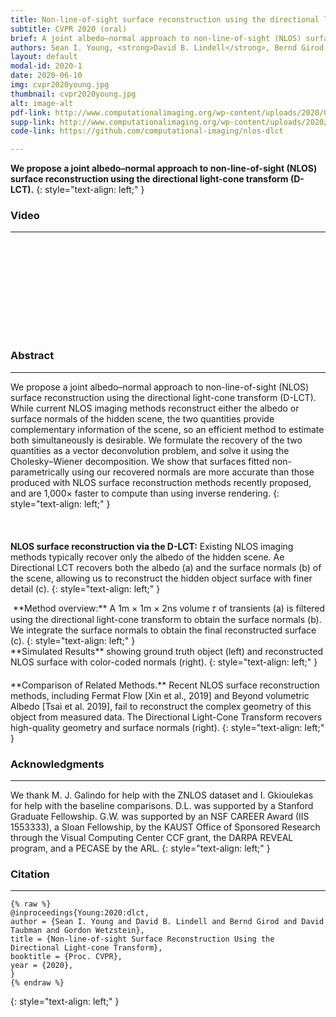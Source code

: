 ```yaml
---
title: Non-line-of-sight surface reconstruction using the directional light-cone transform 
subtitle: CVPR 2020 (oral)
brief: A joint albedo–normal approach to non-line-of-sight (NLOS) surface reconstruction using the directional light-cone transform (D-LCT).
authors: Sean I. Young, <strong>David B. Lindell</strong>, Bernd Girod, David Taubman, Gordon Wetzstein
layout: default
modal-id: 2020-1
date: 2020-06-10
img: cvpr2020young.jpg
thumbnail: cvpr2020young.jpg
alt: image-alt
pdf-link: http://www.computationalimaging.org/wp-content/uploads/2020/03/dlct_cvpr2020.pdf 
supp-link: http://www.computationalimaging.org/wp-content/uploads/2020/03/dlct_supplement_cvpr2020.pdf
code-link: https://github.com/computational-imaging/nlos-dlct

---
```


**We propose a joint albedo–normal approach to non-line-of-sight (NLOS) surface reconstruction using the directional light-cone transform (D-LCT).**
{: style="text-align: left;" }

### Video
- - -
<div class="embed-responsive embed-responsive-16by9">
<iframe class="lazy_load embed-responsive-item" src="" data-src="https://www.youtube.com/embed/9ezA5ycHXDA" frameborder="0" allow="accelerometer; autoplay; encrypted-media; gyroscope; picture-in-picture" allowfullscreen></iframe>
</div>


### Abstract
- - -
We propose a joint albedo–normal approach to non-line-of-sight (NLOS) surface reconstruction using the directional light-cone transform (D-LCT). While current NLOS imaging methods reconstruct either the albedo or surface normals of the hidden scene, the two quantities provide complementary information of the scene, so an efficient method to estimate both simultaneously is desirable. We formulate the recovery of the two quantities as a vector deconvolution problem, and solve it using the Cholesky–Wiener decomposition. We show that surfaces fitted non-parametrically using our recovered normals are more accurate than those produced with NLOS surface reconstruction methods recently proposed, and are 1,000× faster to compute than using inverse rendering.
{: style="text-align: left;" }

<img src="" data-src="img/publication/cvpr2020young/dlct_1.jpg" style="padding: 0px;" class="lazy_load img-responsive" alt="">
<img src="" data-src="img/publication/cvpr2020young/dlct_2.jpg" style="padding: 10px;" class="lazy_load img-responsive" alt="">

**NLOS surface reconstruction via the D-LCT:** Existing NLOS imaging methods typically recover only the albedo of the hidden scene. Ae Directional LCT recovers both the albedo (a) and the surface normals (b) of the scene, allowing us to reconstruct the hidden object surface with finer detail (c).
{: style="text-align: left;" }

<img src="" data-src="img/publication/cvpr2020young/dlct_3.jpg" style="padding: 0px;" class="lazy_load img-responsive" alt="">
**Method overview:** A 1m × 1m × 2ns volume 𝜏 of transients (a) is filtered using the directional light-cone transform to obtain the surface normals (b). We integrate the surface normals to obtain the final reconstructed surface (c).
{: style="text-align: left;" }

<div class="row">
<div class="col-xs-6 col-md-3 col-md-offset-3">
<img src="" data-src="img/publication/cvpr2020young/bunny_gt.jpg" class="lazy_load modal-img img-responsive" alt="">
</div>
<div class="col-xs-6 col-md-3">
<img src="" data-src="img/publication/cvpr2020young/bunny.gif" class="lazy_load modal-img img-responsive" alt="">
</div>
</div>
<div class="row">
<div class="col-xs-6 col-md-3 col-md-offset-3">
<img src="" data-src="img/publication/cvpr2020young/serapis_gt.jpg" class="lazy_load modal-img img-responsive" alt="">
</div>
<div class="col-xs-6 col-md-3">
<img src="" data-src="img/publication/cvpr2020young/serapis.gif" class="lazy_load modal-img img-responsive" alt="">
</div>
</div>
<div class="row">
<div class="col-xs-6 col-md-3 col-md-offset-3">
<img src="" data-src="img/publication/cvpr2020young/discobulus_gt.jpg" class="lazy_load modal-img img-responsive" alt="">
</div>
<div class="col-xs-6 col-md-3">
<img src="" data-src="img/publication/cvpr2020young/discobulus.gif" class="lazy_load modal-img img-responsive" alt="">
</div>
</div>
**Simulated Results** showing ground truth object (left) and reconstructed NLOS surface with color-coded normals (right).
{: style="text-align: left;" }

<div class="col-md-12">
<img src="" data-src="img/publication/cvpr2020young/dlct_comparison.jpg" style="padding: 10px;" class="load_lazy img-responsive" alt="">
</div>
**Comparison of Related Methods.** Recent NLOS surface reconstruction methods, including Fermat Flow [Xin et al., 2019] and Beyond volumetric Albedo [Tsai et al. 2019], fail to reconstruct the complex geometry of this object from measured data. The Directional Light-Cone Transform recovers high-quality geometry and surface normals (right).
{: style="text-align: left;" }

### Acknowledgments
- - -
We thank M. J. Galindo for help with the ZNLOS dataset and I. Gkioulekas for help with the baseline comparisons. D.L. was supported by a Stanford Graduate Fellowship. G.W. was supported by an NSF CAREER Award (IIS 1553333), a Sloan Fellowship, by the KAUST Office of Sponsored Research through the Visual Computing Center CCF grant, the DARPA REVEAL program, and a PECASE by the ARL.
{: style="text-align: left;" }

### Citation
- - -
```
{% raw %}
@inproceedings{Young:2020:dlct,
author = {Sean I. Young and David B. Lindell and Bernd Girod and David Taubman and Gordon Wetzstein},
title = {Non-line-of-sight Surface Reconstruction Using the Directional Light-cone Transform},
booktitle = {Proc. CVPR},
year = {2020},
}
{% endraw %}
```
{: style="text-align: left;" }
